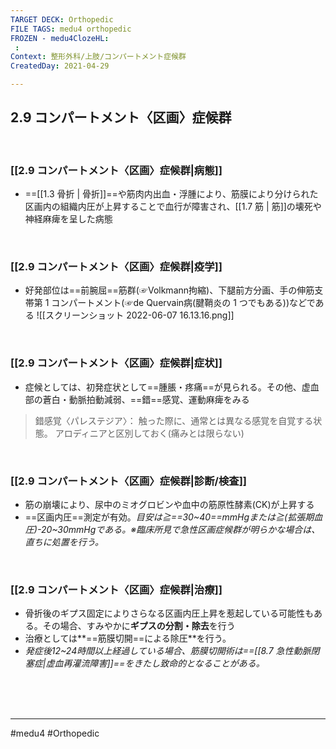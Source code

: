 ```yaml
---
TARGET DECK: Orthopedic
FILE TAGS: medu4 orthopedic
FROZEN - medu4ClozeHL:
 : 
Context: 整形外科/上肢/コンパートメント症候群
CreatedDay: 2021-04-29

---
```


## 2.9 コンパートメント〈区画〉症候群

<br>


### [[2.9 コンパートメント〈区画〉症候群|病態]]
* ==[[1.3 骨折 | 骨折]]==や筋肉内出血・浮腫により、筋膜により分けられた区画内の組織内圧が上昇することで血行が障害され、[[1.7 筋 | 筋]]の壊死や神経麻痺を呈した病態
<!--ID: 1619831681841-->


<br>

### [[2.9 コンパートメント〈区画〉症候群|疫学]]
* 好発部位は==前腕屈==筋群(☞Volkmann拘縮)、下腿前方分画、手の伸筋支帯第 1 コンパートメント(☞de Quervain病(腱鞘炎の 1 つでもある))などである
![[スクリーンショット 2022-06-07 16.13.16.png]]
<!--ID: 1619831681845-->


<br>

### [[2.9 コンパートメント〈区画〉症候群|症状]]
* 症候としては、初発症状として==腫脹・疼痛==が見られる。その他、虚血部の蒼白・動脈拍動減弱、==錯==感覚、運動麻痺をみる
<!--ID: 1619831681850-->



>錯感覚〈パレステジア〉：
>触った際に、通常とは異なる感覚を自覚する状態。
>アロディニアと区別しておく(痛みとは限らない)
 
<br>

### [[2.9 コンパートメント〈区画〉症候群|診断/検査]]
* 筋の崩壊により、尿中のミオグロビンや血中の筋原性酵素(CK)が上昇する
* ==区画内圧==測定が有効。*目安は≧==30~40==mmHgまたは≧(拡張期血圧)-20~30mmHgである。※臨床所見で急性区画症候群が明らかな場合は、直ちに処置を行う。*
<!--ID: 1657496829313-->




<br>

### [[2.9 コンパートメント〈区画〉症候群|治療]]
* 骨折後のギプス固定によりさらなる区画内圧上昇を惹起している可能性もある。その場合、すみやかに**ギプスの分割・除去**を行う
* 治療としては**==筋膜切開==による除圧**を行う。
* *発症後12~24時間以上経過している場合、筋膜切開術は==[[8.7 急性動脈閉塞症|虚血再灌流障害]]==をきたし致命的となることがある。*
<!--ID: 1619831681854-->


<br><br><br>

---
#medu4 #Orthopedic
